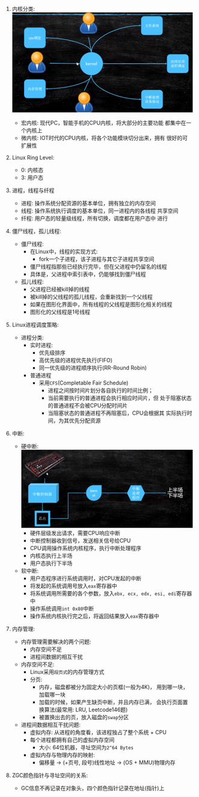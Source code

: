 1. 内核分类:
    ![OSKernel](./images/OSKernel.png)
    - 宏内核: 现代PC，智能手机的CPU内核，将大部分的主要功能
    都集中在一个内核上
    - 微内核: IOT时代的CPU内核，将各个功能模块切分出来，拥有
    很好的可扩展性
    
2. Linux Ring Level:
    - 0: 内核态
    - 3: 用户态
    
3. 进程，线程与纤程
    - 进程: 操作系统分配资源的基本单位，拥有独立的内存空间
    - 线程: 操作系统执行调度的基本单位，同一进程内的各线程
    共享空间
    - 纤程: 用户态的轻量级线程，所有切换，调度都在用户态中
    进行
    
4. 僵尸线程，孤儿线程:
    - 僵尸线程:
        - 在Linux中，线程的实现方式:
            - fork一个子进程，该子进程与其它子进程共享空间
        - 僵尸线程指那些已经执行完毕，但在父进程中仍留名的线程
        - 具体是，父进程中索引表中，仍能够找到僵尸线程
    - 孤儿线程:
        - 父进程已经被kill掉的线程
        - 被kill掉的父线程的孤儿线程，会重新找到一个父线程
        - 如果在图形化界面中，所有线程的父线程是图形化相关的线程
        - 图形化的父线程是1号线程
     
5. Linux进程调度策略:
    - 进程分类:
        - 实时进程:
            - 优先级排序
            - 高优先级的进程优先执行(FIFO)
            - 同一优先级的进程顺序执行(RR-Round Robin)
        - 普通进程
            - 采用`CFS`(Completable Fair Schedule)
                - 进程之间按时间片划分各自执行的时间比例；
                - 当前需要执行的普通进程会执行相应时间片，但
                处于阻塞状态的普通进程不会被CPU分配时间片
                - 当阻塞状态的普通进程不再阻塞后，CPU会根据其
                实际执行时间，为其优先分配资源
           
6. 中断:
    - 硬中断:
        ![CPU Interrupt](./images/CPUInterrupt.png)
        - 硬件层级发出请求，需要CPU响应中断
        - 中断控制器收到信号，发送相关信号给CPU
        - CPU调用操作系统内核程序，执行中断处理程序
        - 内核态执行上半场
        - 用户态执行下半场
    - 软中断:
        - 用户态程序进行系统调用时，对CPU发起的中断
        - 将发起的系统调用号放入`eax`寄存器中
        - 将系统调用所需要的各个参数，放入`ebx, ecx, edx, esi, edi`寄存器中
        - 操作系统调用`int 0x80`中断
        - 操作系统内核执行完之后，将返回结果放入`eax`寄存器中
    
7. 内存管理:
    - 内存管理需要解决的两个问题:
        - 内存空间不足
        - 进程间数据的相互干扰
    - 内存空间不足:
        - Linux采用`段页式`的内存管理方式
        - 分页:
            - 内存，磁盘都被分为固定大小的页框(一般为4K)，
            用到哪一块，加载哪一块
            - 加载的时候，如果产生缺页中断，并且内存已满，
            会执行页面置换算法(最常用: LRU, Leetcode146题)
            - 被置换出去的页，放入磁盘的`swap`分区
    - 进程间数据相互干扰问题:
        - 虚拟内存: 从进程的角度看，该进程独占了整个系统 + CPU
        - 每个进程都拥有自己的虚拟内存空间
            - 大小: 64位机器，寻址空间为`2^64 Bytes`
        - 虚拟内存与物理内存的映射:
            - 偏移量 -> (+页号, 段号)线性地址 -> (OS + MMU)物理内存
         
8. ZGC颜色指针与寻址空间的关系:
    - GC信息不再记录在对象头，四个颜色指针记录在地址(指针)上
            
            